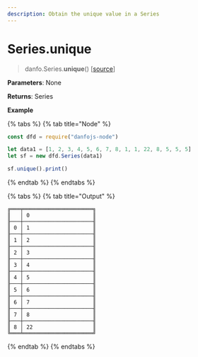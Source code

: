 ```yaml
---
description: Obtain the unique value in a Series
---
```


# Series.unique

> danfo.Series.**unique**\(\)     \[[source](https://github.com/opensource9ja/danfojs/blob/master/danfojs/src/core/series.js#L736)\]

**Parameters**: None

**Returns**: Series

**Example**

{% tabs %}
{% tab title="Node" %}
```javascript
const dfd = require("danfojs-node")

let data1 = [1, 2, 3, 4, 5, 6, 7, 8, 1, 1, 22, 8, 5, 5, 5]
let sf = new dfd.Series(data1)

sf.unique().print()
```
{% endtab %}
{% endtabs %}

{% tabs %}
{% tab title="Output" %}
```text
╔═══╤══════════════════════╗
║   │ 0                    ║
╟───┼──────────────────────╢
║ 0 │ 1                    ║
╟───┼──────────────────────╢
║ 1 │ 2                    ║
╟───┼──────────────────────╢
║ 2 │ 3                    ║
╟───┼──────────────────────╢
║ 3 │ 4                    ║
╟───┼──────────────────────╢
║ 4 │ 5                    ║
╟───┼──────────────────────╢
║ 5 │ 6                    ║
╟───┼──────────────────────╢
║ 6 │ 7                    ║
╟───┼──────────────────────╢
║ 7 │ 8                    ║
╟───┼──────────────────────╢
║ 8 │ 22                   ║
╚═══╧══════════════════════╝
```
{% endtab %}
{% endtabs %}

